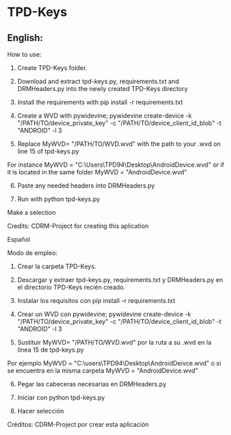 # TPD-Keys

English:
--------------
How to use:

1. Create TPD-Keys folder.

2. Download and extract tpd-keys.py, requirements.txt and DRMHeaders.py into the newly created TPD-Keys directory

3. Install the requirements with pip install -r requirements.txt

4. Create a WVD with pywidevine; pywidevine create-device -k "/PATH/TO/device_private_key" -c "/PATH/TO/device_client_id_blob" -t "ANDROID" -l 3

5. Replace MyWVD= "/PATH/TO/WVD.wvd" with the path to your .wvd on line 15 of tpd-keys.py

For instance MyWVD = "C:\Users\TPD94\Desktop\AndroidDevice.wvd" or if it is located in the same folder MyWVD = "AndroidDevice.wvd"

6. Paste any needed headers into DRMHeaders.py

7. Run with python tpd-keys.py

Make a selection

Credits:
CDRM-Project for creating this aplication

Español

Modo de empleo:

1. Crear la carpeta TPD-Keys.

2. Descargar y extraer tpd-keys.py, requirements.txt y DRMHeaders.py en el directorio TPD-Keys recién creado.

3. Instalar los requisitos con pip install -r requirements.txt

4. Crear un WVD con pywidevine; pywidevine create-device -k "/PATH/TO/device_private_key" -c "/PATH/TO/device_client_id_blob" -t "ANDROID" -l 3

5. Sustituir MyWVD= "/PATH/TO/WVD.wvd" por la ruta a su .wvd en la línea 15 de tpd-keys.py

Por ejemplo MyWVD = "C:\users\TPD94\Desktop\AndroidDeivce.wvd" o si se encuentra en la misma carpeta MyWVD = "AndroidDevice.wvd"

6. Pegar las cabeceras necesarias en DRMHeaders.py

7. Iniciar con python tpd-keys.py

8. Hacer selección

Créditos:
CDRM-Project por crear esta aplicación
